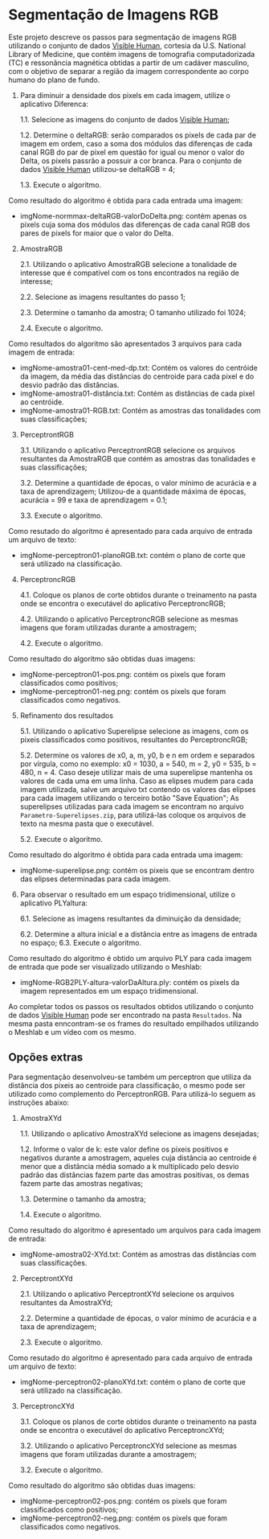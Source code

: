 # Segmentação de Imagens RGB

Este projeto descreve os passos para segmentação de imagens RGB utilizando o conjunto de dados [Visible Human](https://www.nlm.nih.gov/databases/download/vhp.html), cortesia da U.S. National Library of Medicine, que contém imagens de tomografia computadorizada (TC) e ressonância magnética obtidas a partir de um cadáver masculino, com o objetivo de separar a região da imagem correspondente ao corpo humano do plano de fundo. 

1. Para diminuir a densidade dos pixels em cada imagem, utilize o aplicativo Diferenca:

    1.1. Selecione as imagens do conjunto de dados [Visible Human](https://www.nlm.nih.gov/databases/download/vhp.html);
    
    1.2. Determine o deltaRGB: serão comparados os pixels de cada par de imagem em ordem, caso a soma dos módulos das diferenças de cada canal RGB do par de pixel em questão for igual ou menor o valor do Delta, os pixels passrão a possuir a cor branca. Para o conjunto de dados [Visible Human](https://www.nlm.nih.gov/databases/download/vhp.html) utilizou-se deltaRGB = 4;
    
    1.3. Execute o algoritmo.
    
Como resultado do algoritmo é obtida para cada entrada uma imagem:

- imgNome-normmax-deltaRGB-valorDoDelta.png: contém apenas os pixels cuja soma dos módulos das diferenças de cada canal RGB dos pares de pixels for maior que o valor do Delta.

2. AmostraRGB

    2.1. Utilizando o aplicativo AmostraRGB selecione a tonalidade de interesse que é compatível com os tons encontrados na região de interesse;

    2.2. Selecione as imagens resultantes do passo 1;
    
    2.3. Determine o tamanho da amostra; O tamanho utilizado foi 1024;

    2.4. Execute o algoritmo.

Como resultados do algoritmo são apresentados 3 arquivos para cada imagem de entrada:

- imgNome-amostra01-cent-med-dp.txt: Contém os valores do centróide da imagem, da média das distâncias do centroide para cada pixel e do desvio padrão das distâncias.
- imgNome-amostra01-distância.txt: Contém as distâncias de cada pixel ao centróide.
- imgNome-amostra01-RGB.txt: Contém as amostras das tonalidades com suas classificações;

3. PerceptrontRGB

    3.1. Utilizando o aplicativo PerceptrontRGB selecione os arquivos resultantes da AmostraRGB que contém as amostras das tonalidades e suas classificações;

    3.2. Determine a quantidade de épocas, o valor mínimo de acurácia e a taxa de aprendizagem; Utilizou-de a quantidade máxima de épocas, acurácia = 99 e taxa de aprendizagem = 0.1;
    
    3.3. Execute o algoritmo.

Como resutado do algoritmo é apresentado para cada arquivo de entrada um arquivo de texto:

- imgNome-perceptron01-planoRGB.txt: contém o plano de corte que será utilizado na classificação.

4. PerceptroncRGB

    4.1. Coloque os planos de corte obtidos durante o treinamento na pasta onde se encontra o executável do aplicativo PerceptroncRGB;
    
    4.2. Utilizando o aplicativo PerceptroncRGB selecione as mesmas imagens que foram utilizadas durante a amostragem;
    
    4.2. Execute o algoritmo.

Como resultado do algoritmo são obtidas duas imagens:

- imgNome-perceptron01-pos.png: contém os pixels que foram classificados como positivos;
- imgNome-perceptron01-neg.png: contém os pixels que foram classificados como negativos.


5. Refinamento dos resultados

    5.1. Utilizando o aplicativo Superelipse selecione as imagens, com os pixeis classificados como positivos, resultantes do PerceptroncRGB;
    
    5.2. Determine os valores de x0, a, m, y0, b e n em ordem e separados por vírgula, como no exemplo: x0 = 1030, a = 540, m = 2, y0 = 535, b = 480, n = 4. Caso deseje utilizar mais de uma superelipse mantenha os valores de cada uma em uma linha. Caso as elipses mudem para cada imagem utilizada, salve um arquivo txt contendo os valores das elipses para cada imagem utilizando o terceiro botão "Save Equation"; As superelipses utilizadas para cada imagem se encontram no arquivo ```Parametro-Superelipses.zip```, para utilizá-las coloque os arquivos de texto na mesma pasta que o executável.
    
    5.2. Execute o algoritmo.

Como resultado do algoritmo é obtida para cada entrada uma imagem:

- imgNome-superelipse.png: contém os pixeis que se encontram dentro das elipses determinadas para cada imagem.


6. Para observar o resultado em um espaço tridimensional, utilize o aplicativo PLYaltura:

    6.1. Selecione as imagens resultantes da diminuição da densidade;
    
    6.2. Determine a altura inicial e a distância entre as imagens de entrada no espaço;
    6.3. Execute o algoritmo.
    
Como resultado do algoritmo é obtido um arquivo PLY para cada imagem de entrada que pode ser visualizado utilizando o Meshlab:

- imgNome-RGB2PLY-altura-valorDaAltura.ply: contém os pixels da imagem representados em um espaço tridimensional.


Ao completar todos os passos os resultados obtidos utilizando o conjunto de dados [Visible Human](https://www.nlm.nih.gov/databases/download/vhp.html) pode ser encontrado na pasta ````Resultados````.
Na mesma pasta enncontram-se os frames do resultado empilhados utilizando o Meshlab e um vídeo com os mesmo.

## Opções extras

Para segmentação desenvolveu-se também um perceptron que utiliza da distância dos pixeis ao centroide para classificação, o mesmo pode ser utilizado como complemento do PerceptronRGB. Para utilizá-lo seguem as instruções abaixo:

1. AmostraXYd

    1.1. Utilizando o aplicativo AmostraXYd selecione as imagens desejadas;

    1.2. Informe o valor de k: este valor define os pixeis positivos e negativos durante a amostragem, aqueles cuja distância ao centroide é menor que a distância média somado a k multiplicado pelo desvio padrão das distâncias fazem parte das amostras positivas, os demas fazem parte das amostras negativas;
    
    1.3. Determine o tamanho da amostra;

    1.4. Execute o algoritmo.

Como resultado do algoritmo é apresentado um arquivos para cada imagem de entrada:

- imgNome-amostra02-XYd.txt: Contém as amostras das distâncias com suas classificações.

2. PerceptrontXYd

    2.1. Utilizando o aplicativo PerceptrontXYd selecione os arquivos resultantes da AmostraXYd;

    2.2. Determine a quantidade de épocas, o valor mínimo de acurácia e a taxa de aprendizagem;
    
    2.3. Execute o algoritmo.

Como resutado do algoritmo é apresentado para cada arquivo de entrada um arquivo de texto:

- imgNome-perceptron02-planoXYd.txt: contém o plano de corte que será utilizado na classificação.

3. PerceptroncXYd

    3.1. Coloque os planos de corte obtidos durante o treinamento na pasta onde se encontra o executável do aplicativo PerceptroncXYd;
    
    3.2. Utilizando o aplicativo PerceptroncXYd selecione as mesmas imagens que foram utilizadas durante a amostragem;
    
    3.2. Execute o algoritmo.

Como resultado do algoritmo são obtidas duas imagens:

- imgNome-perceptron02-pos.png: contém os pixels que foram classificados como positivos;
- imgNome-perceptron02-neg.png: contém os pixels que foram classificados como negativos.


